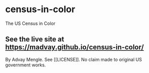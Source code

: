 # census-in-color
The US Census in Color

## See the live site at https://madvay.github.io/census-in-color/

By Advay Mengle. See [[LICENSE]]. No claim made to original US government works.
